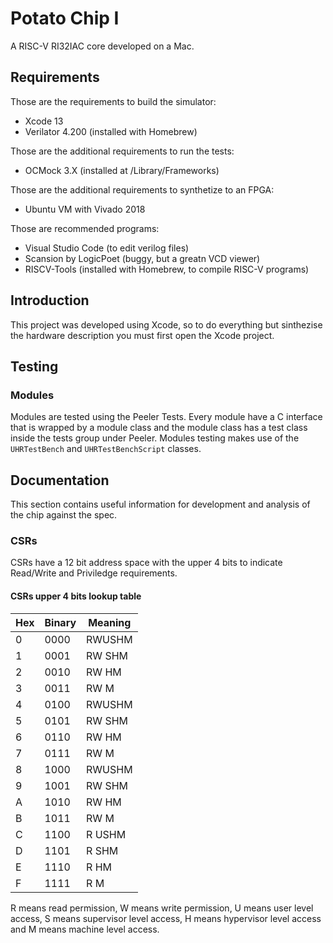#  Potato Chip I

A RISC-V RI32IAC core developed on a Mac. 

## Requirements

Those are the requirements to build the simulator: 
 - Xcode 13 
 - Verilator 4.200 (installed with Homebrew)

Those are the additional requirements to run the tests:
 - OCMock 3.X (installed at /Library/Frameworks)

Those are the additional requirements to synthetize to an FPGA: 
 - Ubuntu VM with Vivado 2018
 
Those are recommended programs:
 - Visual Studio Code (to edit verilog files)
 - Scansion by LogicPoet (buggy, but a greatn VCD viewer)
 - RISCV-Tools (installed with Homebrew, to compile RISC-V programs)

## Introduction

This project was developed using Xcode, so to do everything but sinthezise the hardware description you must first open the Xcode project.

## Testing

### Modules

Modules are tested using the Peeler Tests. Every module have a C interface that is wrapped by a module class and the module class has a test class inside the tests group under Peeler. Modules testing makes use of the `UHRTestBench` and `UHRTestBenchScript` classes.

## Documentation

This section contains useful information for development and analysis of the chip against the spec.

### CSRs

CSRs have a 12 bit address space with the upper 4 bits to indicate Read/Write and Priviledge requirements.

#### CSRs upper 4 bits lookup table

|Hex|Binary|Meaning |
|---|------|--------|
| 0 | 0000 | RWUSHM |
| 1 | 0001 | RW SHM |
| 2 | 0010 | RW  HM |
| 3 | 0011 | RW   M |
| 4 | 0100 | RWUSHM |
| 5 | 0101 | RW SHM |
| 6 | 0110 | RW  HM |
| 7 | 0111 | RW   M |
| 8 | 1000 | RWUSHM |
| 9 | 1001 | RW SHM |
| A | 1010 | RW  HM |
| B | 1011 | RW   M |
| C | 1100 | R USHM |
| D | 1101 | R  SHM |
| E | 1110 | R   HM |
| F | 1111 | R    M |

R means read permission,
W means write permission,
U means user level access,
S means supervisor level access,
H means hypervisor level access and
M means machine level access.

